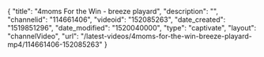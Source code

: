 {
    "title": "4moms For the Win - breeze playard",
    "description": "",
    "channelid": "114661406",
    "videoid": "152085263",
    "date_created": "1519851296",
    "date_modified": "1520040000",
    "type": "captivate",
    "layout": "channelVideo",
    "url": "\/latest-videos\/4moms-for-the-win-breeze-playard-mp4\/114661406-152085263"
}